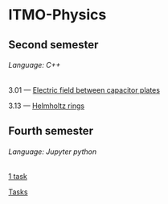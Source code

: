 # ITMO-Physics
## Second semester
###### Language: C++
3.01 — [Electric field between capacitor plates](https://github.com/danyaffff/ITMO-Physics/tree/master/Sem%202%2C%20Lab%203.01V)

3.13 — [Helmholtz rings](https://github.com/danyaffff/ITMO-Physics/tree/master/Sem%202%2C%20Lab%203.13V)

## Fourth semester
###### Language: Jupyter python
[1 task](https://github.com/danyaffff/ITMO-Physics/blob/master/Sem%204%2C%20Modeling/1task.ipynb)

[Tasks](https://github.com/danyaffff/ITMO-Physics/blob/master/Sem%204%2C%20Modeling/Task.png)

